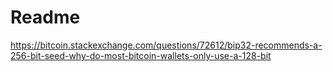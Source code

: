# Readme

https://bitcoin.stackexchange.com/questions/72612/bip32-recommends-a-256-bit-seed-why-do-most-bitcoin-wallets-only-use-a-128-bit
